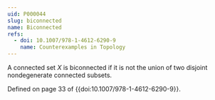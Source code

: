 ```yaml
---
uid: P000044
slug: biconnected
name: Biconnected
refs:
  - doi: 10.1007/978-1-4612-6290-9
    name: Counterexamples in Topology
---
```

A connected set $X$ is biconnected if it is not the union of two disjoint nondegenerate connected subsets.

Defined on page 33 of {{doi:10.1007/978-1-4612-6290-9}}.
